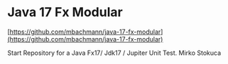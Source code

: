 # Java 17 Fx Modular

[https://github.com/mbachmann/java-17-fx-modular](https://github.com/mbachmann/java-17-fx-modular)

Start Repository for a Java Fx17/ Jdk17 / Jupiter Unit Test.
Mirko Stokuca


